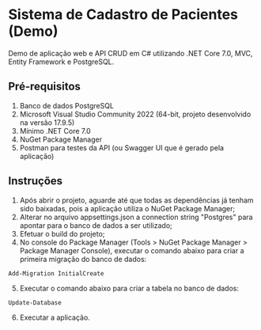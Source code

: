 # Sistema de Cadastro de Pacientes (Demo)
Demo de aplicação web e API CRUD em C# utilizando .NET Core 7.0, MVC, Entity Framework e PostgreSQL.

## Pré-requisitos

1. Banco de dados PostgreSQL
2. Microsoft Visual Studio Community 2022 (64-bit, projeto desenvolvido na versão 17.9.5)
3. Mínimo .NET Core 7.0
4. NuGet Package Manager
5. Postman para testes da API (ou Swagger UI que é gerado pela aplicação)

## Instruções

1. Após abrir o projeto, aguarde até que todas as dependências já tenham sido baixadas, pois a aplicação utiliza o NuGet Package Manager;
2. Alterar no arquivo appsettings.json a connection string "Postgres" para apontar para o banco de dados a ser utilizado;
3. Efetuar o build do projeto;
4. No console do Package Manager (Tools > NuGet Package Manager > Package Manager Console), executar o comando abaixo para criar a primeira migração do banco de dados:
```
Add-Migration InitialCreate
```
5. Executar o comando abaixo para criar a tabela no banco de dados:
```
Update-Database
```
6. Executar a aplicação.

